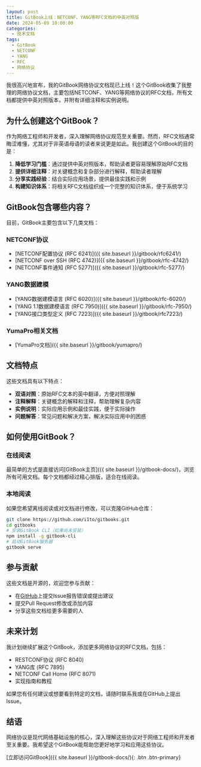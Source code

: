 ```yaml
---
layout: post
title: GitBook上线：NETCONF、YANG等RFC文档的中英对照版
date: 2024-05-09 10:00:00
categories:
  - 技术文档
tags:
  - GitBook
  - NETCONF
  - YANG
  - RFC
  - 网络协议
---
```


我很高兴地宣布，我的GitBook网络协议文档现已上线！这个GitBook收集了我整理的网络协议文档，主要包括NETCONF、YANG等网络协议的RFC文档，所有文档都提供中英对照版本，并附有详细注释和实例说明。

## 为什么创建这个GitBook？

作为网络工程师和开发者，深入理解网络协议规范至关重要。然而，RFC文档通常晦涩难懂，尤其对于非英语母语的读者来说更是如此。我创建这个GitBook的目的是：

1. **降低学习门槛**：通过提供中英对照版本，帮助读者更容易理解原始RFC文档
2. **提供详细注释**：对关键概念和复杂部分进行解释，帮助读者理解
3. **分享实践经验**：结合实际应用场景，提供最佳实践和示例
4. **构建知识体系**：将相关RFC文档组织成一个完整的知识体系，便于系统学习

## GitBook包含哪些内容？

目前，GitBook主要包含以下几类文档：

### NETCONF协议

- [NETCONF配置协议 (RFC 6241)]({{ site.baseurl }}/gitbook/rfc6241/)
- [NETCONF over SSH (RFC 4742)]({{ site.baseurl }}/gitbook/rfc-4742/)
- [NETCONF事件通知 (RFC 5277)]({{ site.baseurl }}/gitbook/rfc-5277/)

### YANG数据建模

- [YANG数据建模语言 (RFC 6020)]({{ site.baseurl }}/gitbook/rfc-6020/)
- [YANG 1.1数据建模语言 (RFC 7950)]({{ site.baseurl }}/gitbook/rfc-7950/)
- [YANG接口类型定义 (RFC 7223)]({{ site.baseurl }}/gitbook/rfc7223/)

### YumaPro相关文档

- [YumaPro文档]({{ site.baseurl }}/gitbook/yumapro/)

## 文档特点

这些文档具有以下特点：

- **双语对照**：原始RFC文本的英中翻译，方便对照理解
- **注释解释**：关键概念的解释和注释，帮助理解复杂内容
- **实例说明**：实际应用示例和最佳实践，便于实际操作
- **问题解答**：常见问题和解决方案，解决实际应用中的困惑

## 如何使用GitBook？

### 在线阅读

最简单的方式是直接访问[GitBook主页]({{ site.baseurl }}/gitbook-docs/)，浏览所有可用文档。每个文档都经过精心排版，适合在线阅读。

### 本地阅读

如果您希望离线阅读或对文档进行修改，可以克隆GitHub仓库：

```bash
git clone https://github.com/i1to/gitbooks.git
cd gitbooks
# 安装GitBook CLI（如果尚未安装）
npm install -g gitbook-cli
# 启动GitBook服务器
gitbook serve
```

## 参与贡献

这些文档是开源的，欢迎您参与贡献：

- 在[GitHub](https://github.com/i1to/gitbooks)上提交Issue报告错误或提出建议
- 提交Pull Request修改或添加内容
- 分享这些文档给更多需要的人

## 未来计划

我计划继续扩展这个GitBook，添加更多网络协议的RFC文档，包括：

- RESTCONF协议 (RFC 8040)
- YANG库 (RFC 7895)
- NETCONF Call Home (RFC 8071)
- 实现指南和教程

如果您有任何建议或想要看到特定的文档，请随时联系我或在GitHub上提出Issue。

## 结语

网络协议是现代网络基础设施的核心，深入理解这些协议对于网络工程师和开发者至关重要。我希望这个GitBook能帮助您更好地学习和应用这些协议。

[立即访问GitBook]({{ site.baseurl }}/gitbook-docs/){: .btn .btn-primary}
